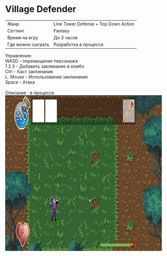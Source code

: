 # Village Defender
<div width="300">
<table>
<tr>
<td>Жанр</td><td>Line Tower Defense + Top Down Action</td>
</tr>
<tr><td>Сеттинг </td><td>Fantasy</td>
</tr>
<tr>
<td>Время на игру</td> <td>До 3 часов</td>
</tr>
<tr>
<td>Где можно сыграть</td> <td>Разработка в процессе</td>
</tr>
</table>
</div>
Управление:</br>
WASD - перемещение персонажа</br>
1 2 3 - Добавить заклинание в комбо</br>
Ctrl - Каст заклинания</br>
L. Mouse - Использование заклинания</br>
Space - Атака</br>

</br>
Описание : в процессе</br>

<img src="Showcase/Village Defender Gameplay 29.03.gif" height=500px>
